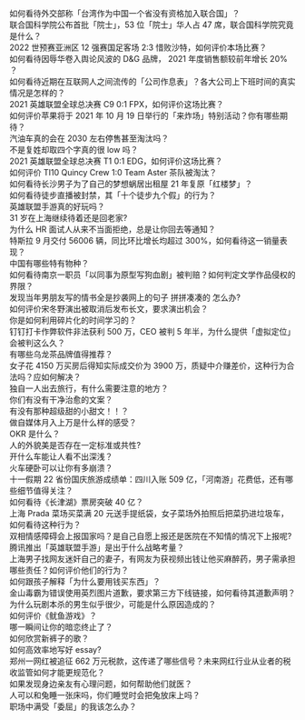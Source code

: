 如何看待外交部称「台湾作为中国一个省没有资格加入联合国」？  
联合国科学院公布首批「院士」，53 位「院士」华人占 47 席，联合国科学院究竟是什么？  
2022 世预赛亚洲区 12 强赛国足客场 2:3 惜败沙特，如何评价本场比赛？  
如何看待因辱华卷入舆论风波的 D&G 品牌， 2021 年度销售额较前年增长 20% ？  
如何看待近期在互联网人之间流传的「公司作息表」？各大公司上下班时间的真实情况是怎样的？  
2021 英雄联盟全球总决赛 C9 0:1 FPX，如何评价这场比赛？  
如何评价苹果将于 2021 年 10 月 19 日举行的「来炸场」特别活动？你有哪些期待？  
汽油车真的会在 2030 左右停售甚至淘汰吗？  
不是复姓却取四个字真的很 low 吗？  
2021 英雄联盟全球总决赛 T1 0:1 EDG，如何评价这场比赛？  
如何评价 TI10 Quincy Crew 1:0 Team Aster 茶队被淘汰？  
如何看待长沙男子为了自己的梦想蜗居出租屋 21 年复原「红楼梦」？  
如何看待徒步直播被封禁，其「十个徒步九个假」的行为？  
英雄联盟手游真的好玩吗？  
31 岁在上海继续待着还是回老家?  
为什么 HR 面试人从来不当面拒绝，总是让你回去等通知？  
特斯拉 9 月交付 56006 辆，同比环比增长均超过 300%，如何看待这一销量表现？  
中国有哪些特有物种？  
如何看待南京一职员「以同事为原型写狗血剧」被判赔？如何判定文学作品侵权的界限？  
发现当年男朋友写的情书全是抄袭网上的句子 拼拼凑凑的 怎么办?  
如何评价宋冬野演出被取消后发布长文，要求演出机会？  
你是如何利用碎片化的时间学习的？  
钉钉打卡作弊软件非法获利 500 万，CEO 被判 5 年半，为什么提供「虚拟定位」会被判这么久？  
有哪些乌龙茶品牌值得推荐？  
女子花 4150 万买房后得知实际成交价为 3900 万，质疑中介赚差价，这种行为合法吗？应如何解决？  
独自一人出去旅行，有什么需要注意的地方？  
你们有没有干净治愈的文案？  
有没有那种超级甜的小甜文！！？  
做自媒体月入上万是什么样的感受？  
OKR 是什么？  
人的外貌美是否存在一定标准或共性?  
开什么车能让人看不出深浅？  
火车硬卧可以让你有多崩溃？  
十一假期 22 省份国庆旅游成绩单：四川入账 509 亿，「河南游」花费低，还有哪些细节值得关注？  
如何看待《长津湖》票房突破 40 亿？  
上海 Prada 菜场买菜满 20 元送手提纸袋，女子菜场外拍照后把菜扔进垃圾车，如何看待这种行为？  
双相情感障碍会上报国家吗？是自己自愿上报还是医院在不知情的情况下上报呢?  
腾讯推出「英雄联盟手游」是出于什么战略考量？  
上海男子找网友迷奸自己的妻子，有网友为获视频出钱让他买麻醉药，男子需承担哪些责任？如何评价他们的行为？  
如何跟孩子解释「为什么要用钱买东西」？  
金山毒霸为错误使用英烈图片道歉，要求第三方下线链接，如何看待其道歉声明？  
为什么玩剧本杀的男生似乎很少，可能是什么原因造成的？  
如何评价《鱿鱼游戏》？  
哪一瞬间让你的暗恋终止了？  
如何欣赏新裤子的歌？  
如何高效率地写好 essay?  
郑州一网红被追征 662 万元税款，这传递了哪些信号？未来网红行业从业者的税收监管如何才能更规范化？  
如果发现身边亲友有心理问题，如何帮助他们就医？  
人可以和兔睡一张床吗，你们睡觉时会把兔放床上吗？  
职场中满受「委屈」的我该怎么办？  

